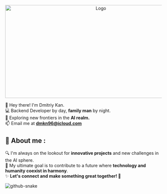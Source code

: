 <p align="center">
    <img src="https://media0.giphy.com/media/v1.Y2lkPTc5MGI3NjExd3l4OTdmZzBpcW5la2p2MzJzcDZ0bDNzZGgyZTcyMmNsYWJkM2kybyZlcD12MV9pbnRlcm5hbF9naWZfYnlfaWQmY3Q9Zw/ve43TyDQ3B4me7d22z/giphy.gif" alt="Logo" width="600" height="300">
 </p>

 
 
👋 Hey there! I'm Dmitriy Kan. <br>
💻 Backend Developer by day, **family man** by night. <br>
🤖 Exploring new frontiers in the **AI realm.** <br>
📫 Email me at **dmkn96@icloud.com** <br>
 
## 💬 About me :
🔍  I'm always on the lookout for **innovative projects** and new challenges in the AI sphere.  
🎯  My ultimate goal is to contribute to a future where **technology and humanity coexist in harmony**.  
✨  **Let's connect and make something great together! 🤝**

<picture>
  <source media="(prefers-color-scheme: dark)" srcset="https://raw.githubusercontent.com/tobiasmeyhoefer/tobiasmeyhoefer/output/github-snake-dark.svg" />
  <source media="(prefers-color-scheme: light)" srcset="https://raw.githubusercontent.com/tobiasmeyhoefer/tobiasmeyhoefer/output/github-snake.svg" />
  <img alt="github-snake" src="https://raw.githubusercontent.com/tobiasmeyhoefer/tobiasmeyhoefer/output/github-snake.svg" />
</picture>
